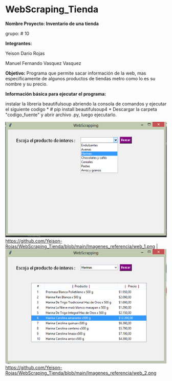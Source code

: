 # WebScraping_Tienda

**Nombre Proyecto: Inventario de una tienda**

grupo: # 10

**Integrantes:**

Yeison Darío Rojas 

Manuel Fernando Vasquez Vasquez

**Objetivo:** Programa que permite sacar información de la web, mas especificamente de algunos productos de tiendas metro como lo es su nombre y su precio.

**Información básica para ejecutar el programa:**

instalar la libreria beautifulsoup abriendo la consola de comandos y ejecutar el siguiente codigo * # pip install beautifulsoup4 *
Descargar la carpeta "codigo_fuente" y abrir archivo .py, luego ejecutarlo.



![imagen1](Imagenes_referencia/web_1.png)
https://github.com/Yeison-Rojas/WebScraping_Tienda/blob/main/Imagenes_referencia/web_1.png
|
![imagen2](Imagenes_referencia/web_2.png)
https://github.com/Yeison-Rojas/WebScraping_Tienda/blob/main/Imagenes_referencia/web_2.png
